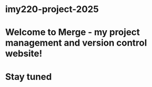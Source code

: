 # imy220-project-2025
# Welcome to Merge - my project management and version control website!
# Stay tuned